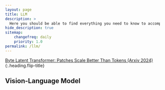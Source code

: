 ```yaml
---
layout: page
title: LLM
description: >
  Here you should be able to find everything you need to know to accomplish the most common tasks when blogging with Hydejack.
hide_description: true
sitemap:
    changefreq: daily
    priority: 1.0
permalink: /llm/
---
```


[Byte Latent Transformer: Patches Scale Better Than Tokens (Arxiv 2024)]{:.heading.flip-title}

## Vision-Language Model

[Byte Latent Transformer: Patches Scale Better Than Tokens (Arxiv 2024)]: /llm/2025-02-22-BLT